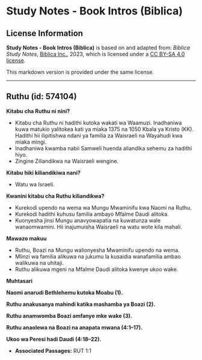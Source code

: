 # Study Notes - Book Intros (Biblica)

## License Information

**Study Notes - Book Intros (Biblica)** is based on and adapted from: _Biblica Study Notes_, [Biblica Inc.](https://www.biblica.com/), 2023, which is licensed under a [CC BY-SA 4.0 license](https://creativecommons.org/licenses/by-sa/4.0/legalcode.en).

This markdown version is provided under the same license.



--------------------------------

## Ruthu (id: 574104)

**Kitabu cha Ruthu ni nini?**

* Kitabu cha Ruthu ni hadithi kutoka wakati wa Waamuzi. Inadhaniwa kuwa matukio yalitokea kati ya miaka 1375 na 1050 Kbala ya Kristo (KK). Hadithi hii ilipitishwa ndani ya familia za Waisraeli na Wayahudi kwa miaka mingi.
* Inadhaniwa kwamba nabii Samweli huenda aliandika sehemu za hadithi hiyo.
* Zingine Ziliandikwa na Waisraeli wengine.

**Kitabu hiki kiliandikiwa nani?**

* Watu wa Israeli.

**Kwanini kitabu cha Ruthu kiliandikwa?**

* Kurekodi upendo na wema wa Mungu Mwaminifu kwa Naomi na Ruthu.
* Kurekodi hadithi kuhusu familia ambayo Mfalme Daudi alitoka.
* Kuonyesha jinsi Mungu anavyowapatia na kuwatunza wale wanaomwamini. Hii inajumuisha Waisraeli na watu wote kila mahali.

**Mawazo makuu**

* Ruthu, Boazi na Mungu walionyesha Mwaminifu upendo na wema.
* Mlinzi wa familia alikuwa na jukumu la kusaidia wanafamilia ambao walikuwa na uhitaji.
* Ruthu alikuwa mgeni na Mfalme Daudi alitoka kwenye ukoo wake.

**Muhtasari**

**Naomi anarudi Bethlehemu kutoka Moabu (1\).**

**Ruthu anakusanya mahindi katika mashamba ya Boazi (2\).**

**Ruthu anamwomba Boazi amfanye mke wake (3\).**

**Ruthu anaolewa na Boazi na anapata mwana (4:1–17\).**

**Ukoo wa Peresi hadi Daudi (4:18–22\).**

* **Associated Passages:** RUT 1:1

